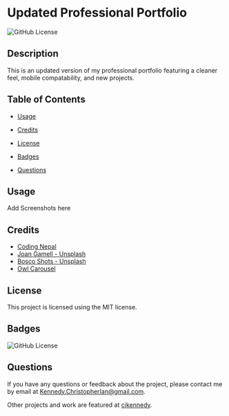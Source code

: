 # Updated Professional Portfolio
  ![GitHub License](https://img.shields.io/badge/license-MIT-yellow.svg)

  ## Description

  This is an updated version of my professional portfolio featuring a cleaner feel, mobile compatability, and new projects.

  ## Table of Contents

  * [Usage](#usage)

  * [Credits](#credits)
  
  * [License](#license)

  * [Badges](#badges)

  * [Questions](#questions)

  ## Usage 

  Add Screenshots here

  ## Credits

  * [Coding Nepal](https://www.youtube.com/watch?v=tcskp-ncN0I)
  * [Joan Gamell - Unsplash](https://unsplash.com/photos/ZS67i1HLllo)
  * [Bosco Shots - Unsplash](https://unsplash.com/photos/P3BtPkyVeUU)
  * [Owl Carousel](https://cdnjs.com/libraries/OwlCarousel2)

  ## License

  This project is licensed using the MIT license.

  ## Badges

  ![GitHub License](https://img.shields.io/badge/license-MIT-yellow.svg)

  ## Questions

  If you have any questions or feedback about the project, please contact me by email at [Kennedy.ChristopherIan@gmail.com](mailto:Kennedy.ChristopherIan@gmail.com). 

  Other projects and work are featured at [cikennedy](https://github.com/cikennedy).

